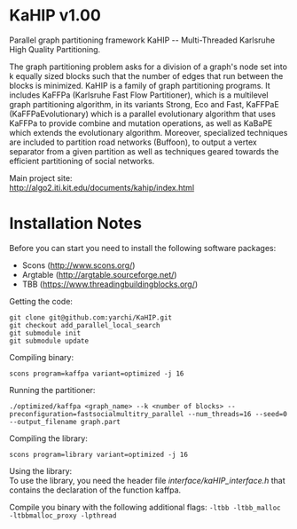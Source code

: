 KaHIP v1.00  
=====  
  
Parallel graph partitioning framework KaHIP -- Multi-Threaded Karlsruhe High Quality Partitioning.  
  
The graph partitioning problem asks for a division of a graph's node set into k equally sized blocks such that the number of edges that run between the blocks is minimized. KaHIP is a family of graph partitioning programs. It includes KaFFPa (Karlsruhe Fast Flow Partitioner), which is a multilevel graph partitioning algorithm, in its variants Strong, Eco and Fast, KaFFPaE (KaFFPaEvolutionary) which is a parallel evolutionary algorithm that uses KaFFPa to provide combine and mutation operations, as well as KaBaPE which extends the evolutionary algorithm. Moreover, specialized techniques are included to partition road networks (Buffoon), to output a vertex separator from a given partition as well as techniques geared towards the efficient partitioning of social networks.  
  
Main project site:  
http://algo2.iti.kit.edu/documents/kahip/index.html  
  
Installation Notes  
=====  
  
Before you can start you need to install the following software packages:  
  
- Scons (http://www.scons.org/)  
- Argtable (http://argtable.sourceforge.net/)
- TBB (https://www.threadingbuildingblocks.org/) 
  
Getting the code:  

    git clone git@github.com:yarchi/KaHIP.git  
    git checkout add_parallel_local_search  
    git submodule init  
    git submodule update  

  
Compiling binary:  

    scons program=kaffpa variant=optimized -j 16  

  
Running the partitioner:  

    ./optimized/kaffpa <graph_name> --k <number of blocks> --preconfiguration=fastsocialmultitry_parallel --num_threads=16 --seed=0 --output_filename graph.part  

  
  
Compiling the library:  

    scons program=library variant=optimized -j 16  

  
Using the library:  
To use the library, you need the header file *interface/kaHIP_interface.h* that contains the declaration of  the function kaffpa.

Compile you binary with the following additional flags: `-ltbb -ltbb_malloc -ltbbmalloc_proxy -lpthread`